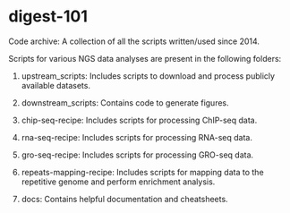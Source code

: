 # digest-101
Code archive: A collection of all the scripts written/used since 2014.

Scripts for various NGS data analyses are present in the following folders:
1. upstream_scripts:
Includes scripts to download and process publicly available datasets.

2. downstream_scripts:
Contains code to generate figures.

3. chip-seq-recipe:
Includes scripts for processing ChIP-seq data.

4. rna-seq-recipe:
Includes scripts for processing RNA-seq data.

5. gro-seq-recipe:
Includes scripts for processing GRO-seq data.

6. repeats-mapping-recipe:
Includes scripts for mapping data to the repetitive genome and perform enrichment analysis.

7. docs:
Contains helpful documentation and cheatsheets.
